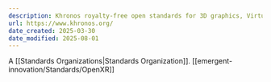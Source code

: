 ```yaml
---
description: Khronos royalty-free open standards for 3D graphics, Virtual and Augmented Reality, Parallel Computing, Machine Learning, and Vision Processing
url: https://www.khronos.org/
date_created: 2025-03-30
date_modified: 2025-08-01
---
```



A [[Standards Organizations|Standards Organization]].
[[emergent-innovation/Standards/OpenXR]]

